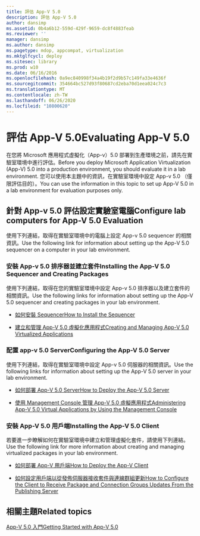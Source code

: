 ```yaml
---
title: 評估 App-V 5.0
description: 評估 App-V 5.0
author: dansimp
ms.assetid: 0b4a6b12-559d-429f-9659-dc8f4883feab
ms.reviewer: ''
manager: dansimp
ms.author: dansimp
ms.pagetype: mdop, appcompat, virtualization
ms.mktglfcycl: deploy
ms.sitesec: library
ms.prod: w10
ms.date: 06/16/2016
ms.openlocfilehash: 0a9ec840998f34a4b19f2d9b57c149fa33e4636f
ms.sourcegitcommit: 354664bc527d93f80687cd2eba70d1eea024c7c3
ms.translationtype: MT
ms.contentlocale: zh-TW
ms.lasthandoff: 06/26/2020
ms.locfileid: "10800620"
---
```

# <span data-ttu-id="066ff-103">評估 App-V 5.0</span><span class="sxs-lookup"><span data-stu-id="066ff-103">Evaluating App-V 5.0</span></span>


<span data-ttu-id="066ff-104">在您將 Microsoft 應用程式虛擬化（App-v）5.0 部署到生產環境之前，請先在實驗室環境中進行評估。</span><span class="sxs-lookup"><span data-stu-id="066ff-104">Before you deploy Microsoft Application Virtualization (App-V) 5.0 into a production environment, you should evaluate it in a lab environment.</span></span> <span data-ttu-id="066ff-105">您可以使用本主題中的資訊，在實驗室環境中設定 App-v 5.0 （僅限評估目的）。</span><span class="sxs-lookup"><span data-stu-id="066ff-105">You can use the information in this topic to set up App-V 5.0 in a lab environment for evaluation purposes only.</span></span>

## <span data-ttu-id="066ff-106">針對 App-v 5.0 評估設定實驗室電腦</span><span class="sxs-lookup"><span data-stu-id="066ff-106">Configure lab computers for App-V 5.0 Evaluation</span></span>


<span data-ttu-id="066ff-107">使用下列連結，取得在實驗室環境中的電腦上設定 App-v 5.0 sequencer 的相關資訊。</span><span class="sxs-lookup"><span data-stu-id="066ff-107">Use the following link for information about setting up the App-V 5.0 sequencer on a computer in your lab environment.</span></span>

### <span data-ttu-id="066ff-108">安裝 App-v 5.0 排序器並建立套件</span><span class="sxs-lookup"><span data-stu-id="066ff-108">Installing the App-V 5.0 Sequencer and Creating Packages</span></span>

<span data-ttu-id="066ff-109">使用下列連結，取得在您的實驗室環境中設定 App-v 5.0 排序器以及建立套件的相關資訊。</span><span class="sxs-lookup"><span data-stu-id="066ff-109">Use the following links for information about setting up the App-V 5.0 sequencer and creating packages in your lab environment.</span></span>

-   [<span data-ttu-id="066ff-110">如何安裝 Sequencer</span><span class="sxs-lookup"><span data-stu-id="066ff-110">How to Install the Sequencer</span></span>](how-to-install-the-sequencer-beta-gb18030.md)

-   [<span data-ttu-id="066ff-111">建立和管理 App-V 5.0 虛擬化應用程式</span><span class="sxs-lookup"><span data-stu-id="066ff-111">Creating and Managing App-V 5.0 Virtualized Applications</span></span>](creating-and-managing-app-v-50-virtualized-applications.md)

### <a href="" id="configuring-the-app-v-5-0-server-"></a><span data-ttu-id="066ff-112">配置 app-v 5.0 Server</span><span class="sxs-lookup"><span data-stu-id="066ff-112">Configuring the App-V 5.0 Server</span></span>

<span data-ttu-id="066ff-113">使用下列連結，取得在實驗室環境中設定 App-v 5.0 伺服器的相關資訊。</span><span class="sxs-lookup"><span data-stu-id="066ff-113">Use the following links for information about setting up the App-V 5.0 server in your lab environment.</span></span>

-   [<span data-ttu-id="066ff-114">如何部署 App-V 5.0 Server</span><span class="sxs-lookup"><span data-stu-id="066ff-114">How to Deploy the App-V 5.0 Server</span></span>](how-to-deploy-the-app-v-50-server-50sp3.md)

-   [<span data-ttu-id="066ff-115">使用 Management Console 管理 App-V 5.0 虛擬應用程式</span><span class="sxs-lookup"><span data-stu-id="066ff-115">Administering App-V 5.0 Virtual Applications by Using the Management Console</span></span>](administering-app-v-50-virtual-applications-by-using-the-management-console.md)

### <span data-ttu-id="066ff-116">安裝 App-V 5.0 用戶端</span><span class="sxs-lookup"><span data-stu-id="066ff-116">Installing the App-V 5.0 Client</span></span>

<span data-ttu-id="066ff-117">若要進一步瞭解如何在實驗室環境中建立和管理虛擬化套件，請使用下列連結。</span><span class="sxs-lookup"><span data-stu-id="066ff-117">Use the following link for more information about creating and managing virtualized packages in your lab environment.</span></span>

-   [<span data-ttu-id="066ff-118">如何部署 App-V 用戶端</span><span class="sxs-lookup"><span data-stu-id="066ff-118">How to Deploy the App-V Client</span></span>](how-to-deploy-the-app-v-client-gb18030.md)

-   [<span data-ttu-id="066ff-119">如何設定用戶端以從發佈伺服器接收套件與連線群組更新</span><span class="sxs-lookup"><span data-stu-id="066ff-119">How to Configure the Client to Receive Package and Connection Groups Updates From the Publishing Server</span></span>](how-to-configure-the-client-to-receive-package-and-connection-groups-updates-from-the-publishing-server-beta.md)






## <span data-ttu-id="066ff-120">相關主題</span><span class="sxs-lookup"><span data-stu-id="066ff-120">Related topics</span></span>


[<span data-ttu-id="066ff-121">App-V 5.0 入門</span><span class="sxs-lookup"><span data-stu-id="066ff-121">Getting Started with App-V 5.0</span></span>](getting-started-with-app-v-50--rtm.md)

 

 





